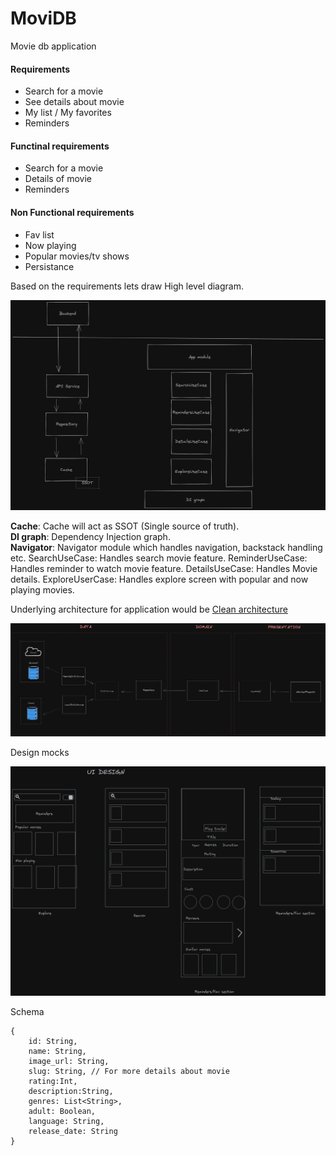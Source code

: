 # MoviDB
Movie db application

#### Requirements

- Search for a movie
- See details about movie
- My list / My favorites
- Reminders

#### Functinal requirements

- Search for a movie
- Details of movie
- Reminders

#### Non Functional requirements

- Fav list
- Now playing
- Popular movies/tv shows
- Persistance

Based on the requirements lets draw High level diagram.

![HLD](/static/images/hld_dark.png)

**Cache**: Cache will act as SSOT (Single source of truth).  
**DI graph**: Dependency Injection graph.  
**Navigator**: Navigator module which handles navigation, backstack handling etc.
SearchUseCase: Handles search movie feature.
ReminderUseCase: Handles reminder to watch movie feature.
DetailsUseCase: Handles Movie details.
ExploreUserCase: Handles explore screen with popular and now playing movies.

Underlying architecture for application would be [Clean architecture](https://blog.cleancoder.com/uncle-bob/2012/08/13/the-clean-architecture.html)

![LLD](/static/images/lld_dark.png)

Design mocks

![LLD](/static/images/design_mock_dark.png)

Schema

```
{
    id: String,
    name: String,
    image_url: String,
    slug: String, // For more details about movie
    rating:Int,
    description:String,
    genres: List<String>,
    adult: Boolean,
    language: String,
    release_date: String
}
```

